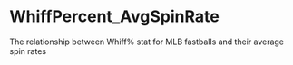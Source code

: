 # WhiffPercent_AvgSpinRate
 The relationship between Whiff% stat for MLB fastballs and their average spin rates
